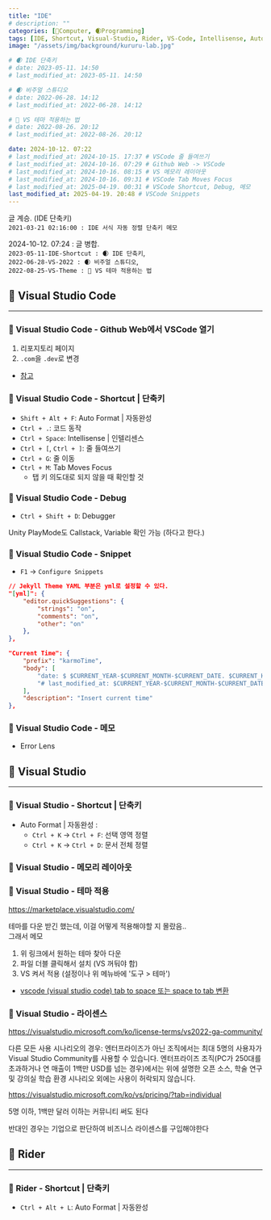 ```yaml
---
title: "IDE"
# description: ""
categories: [💫Computer, 🌒Programming]
tags: [IDE, Shortcut, Visual-Studio, Rider, VS-Code, Intellisense, Auto-Format]
image: "/assets/img/background/kururu-lab.jpg"

# 🌒 IDE 단축키
# date: 2023-05-11. 14:50
# last_modified_at: 2023-05-11. 14:50

# 🌒 비주얼 스튜디오
# date: 2022-06-28. 14:12
# last_modified_at: 2022-06-28. 14:12

# 🌚 VS 테마 적용하는 법
# date: 2022-08-26. 20:12
# last_modified_at: 2022-08-26. 20:12

date: 2024-10-12. 07:22
# last_modified_at: 2024-10-15. 17:37 # VSCode 줄 들여쓰기
# last_modified_at: 2024-10-16. 07:29 # Github Web -> VSCode
# last_modified_at: 2024-10-16. 08:15 # VS 메모리 레이아웃
# last_modified_at: 2024-10-16. 09:31 # VSCode Tab Moves Focus
# last_modified_at: 2025-04-19. 00:31 # VSCode Shortcut, Debug, 메모
last_modified_at: 2025-04-19. 20:48 # VSCode Snippets
---
```


글 계승. (IDE 단축키)  
`2021-03-21 02:16:00 : IDE 서식 자동 정렬 단축키 메모`

2024-10-12. 07:24 : 글 병합.  
`2023-05-11-IDE-Shortcut : 🌒 IDE 단축키`,  
`2022-06-28-VS-2022 : 🌒 비주얼 스튜디오`,  
`2022-08-25-VS-Theme : 🌚 VS 테마 적용하는 법`  

## 💫 Visual Studio Code

---

### 🫧 Visual Studio Code - Github Web에서 VSCode 열기

1. 리포지토리 페이지
2. `.com`을 `.dev`로 변경

- [참고](https://x.com/alexanderisorax/status/1838878572817027263)

### 🫧 Visual Studio Code - Shortcut | 단축키

- `Shift + Alt + F`: Auto Format \| 자동완성
- `Ctrl + .`: 코드 동작
- `Ctrl + Space`: Intellisense \| 인텔리센스
- `Ctrl + [`, `Ctrl + ]`: 줄 들여쓰기
- `Ctrl + G`: 줄 이동
- `Ctrl + M`: Tab Moves Focus
  - 탭 키 의도대로 되지 않을 때 확인할 것

### 🫧 Visual Studio Code - Debug

- `Ctrl + Shift + D`: Debugger

Unity PlayMode도 Callstack, Variable 확인 가능 (하다고 한다.)  

### 🫧 Visual Studio Code - Snippet

- `F1` -> `Configure Snippets`

```json
// Jekyll Theme YAML 부분은 yml로 설정할 수 있다.
"[yml]": {
	"editor.quickSuggestions": {
		"strings": "on",
		"comments": "on",
		"other": "on"
	},
},
```

```json
"Current Time": {
	"prefix": "karmoTime",
	"body": [
		"date: $ $CURRENT_YEAR-$CURRENT_MONTH-$CURRENT_DATE. $CURRENT_HOUR:$CURRENT_MINUTE # Init",
		"# last_modified_at: $CURRENT_YEAR-$CURRENT_MONTH-$CURRENT_DATE. $CURRENT_HOUR:$CURRENT_MINUTE"
	],
	"description": "Insert current time"
},
```

### 🫧 Visual Studio Code - 메모

- Error Lens

## 💫 Visual Studio

---

### 🫧 Visual Studio - Shortcut | 단축키

- Auto Format \| 자동완성 :
  - `Ctrl + K` -> `Ctrl + F`: 선택 영역 정렬
  - `Ctrl + K` -> `Ctrl + D`: 문서 전체 정렬

### 🫧 Visual Studio - 메모리 레이아웃

### 🫧 Visual Studio - 테마 적용

<https://marketplace.visualstudio.com/>

테마를 다운 받긴 했는데, 이걸 어떻게 적용해야할 지 몰랐음..  
그래서 메모

1. 위 링크에서 원하는 테마 찾아 다운
2. 파일 더블 클릭해서 설치 (VS 꺼둬야 함)
3. VS 켜서 적용 (설정이나 위 메뉴바에 '도구 > 테마')

- [vscode (visual studio code) tab to space 또는 space to tab 변환](https://moaimoai.tistory.com/311)

### 🫧 Visual Studio - 라이센스

<https://visualstudio.microsoft.com/ko/license-terms/vs2022-ga-community/>

다른 모든 사용 시나리오의 경우:
엔터프라이즈가 아닌 조직에서는 최대 5명의 사용자가 Visual Studio Community를 사용할 수 있습니다. 엔터프라이즈 조직(PC가 250대를 초과하거나 연 매출이 1백만 USD를 넘는 경우)에서는 위에 설명한 오픈 소스, 학술 연구 및 강의실 학습 환경 시나리오 외에는 사용이 허락되지 않습니다.

<https://visualstudio.microsoft.com/ko/vs/pricing/?tab=individual>

5명 이하, 1백만 달러 이하는 커뮤니티 써도 된다

반대인 경우는 기업으로 판단하여 비즈니스 라이센스를 구입해야한다

## 💫 Rider

---

### 🫧 Rider - Shortcut | 단축키

- `Ctrl + Alt + L`: Auto Format \| 자동완성
